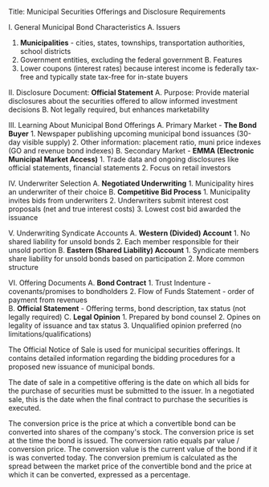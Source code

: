Title: Municipal Securities Offerings and Disclosure Requirements

I. General Municipal Bond Characteristics
A. Issuers
   1. **Municipalities** - cities, states, townships, transportation authorities, school districts
   2. Government entities, excluding the federal government
B. Features
   1. Lower coupons (interest rates) because interest income is federally tax-free and typically state tax-free for in-state buyers
   
II. Disclosure Document: **Official Statement**
A. Purpose: Provide material disclosures about the securities offered to allow informed investment decisions
B. Not legally required, but enhances marketability 

III. Learning About Municipal Bond Offerings
A. Primary Market - **The Bond Buyer**
    1. Newspaper publishing upcoming municipal bond issuances (30-day visible supply)
    2. Other information: placement ratio, muni price indexes (GO and revenue bond indexes)
B. Secondary Market - **EMMA (Electronic Municipal Market Access)**
    1. Trade data and ongoing disclosures like official statements, financial statements
    2. Focus on retail investors

IV. Underwriter Selection 
A. **Negotiated Underwriting**
    1. Municipality hires an underwriter of their choice
B. **Competitive Bid Process**
    1. Municipality invites bids from underwriters 
    2. Underwriters submit interest cost proposals (net and true interest costs)
    3. Lowest cost bid awarded the issuance

V. Underwriting Syndicate Accounts
A. **Western (Divided) Account**
    1. No shared liability for unsold bonds
    2. Each member responsible for their unsold portion
B. **Eastern (Shared Liability) Account**
    1. Syndicate members share liability for unsold bonds based on participation
    2. More common structure

VI. Offering Documents
A. **Bond Contract**
    1. Trust Indenture - covenants/promises to bondholders
    2. Flow of Funds Statement - order of payment from revenues  
B. **Official Statement** - Offering terms, bond description, tax status (not legally required)
C. **Legal Opinion** 
    1. Prepared by bond counsel 
    2. Opines on legality of issuance and tax status
    3. Unqualified opinion preferred (no limitations/qualifications)



The Official Notice of Sale is used for municipal securities offerings. It contains detailed information regarding the bidding procedures for a proposed new issuance of municipal bonds.

The date of sale in a competitive offering is the date on which all bids for the purchase of securities must be submitted to the issuer. In a negotiated sale, this is the date when the final contract to purchase the securities is executed.

The conversion price is the price at which a convertible bond can be converted into shares of the company's stock. The conversion price is set at the time the bond is issued. The conversion ratio equals par value / conversion price. The conversion value is the current value of the bond if it is was converted today. The conversion premium is calculated as the spread between the market price of the convertible bond and the price at which it can be converted, expressed as a percentage.